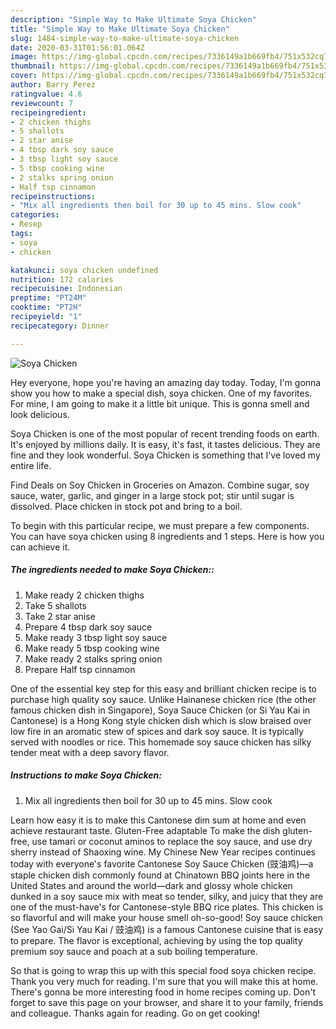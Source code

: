 ```yaml
---
description: "Simple Way to Make Ultimate Soya Chicken"
title: "Simple Way to Make Ultimate Soya Chicken"
slug: 1484-simple-way-to-make-ultimate-soya-chicken
date: 2020-03-31T01:56:01.064Z
image: https://img-global.cpcdn.com/recipes/7336149a1b669fb4/751x532cq70/soya-chicken-recipe-main-photo.jpg
thumbnail: https://img-global.cpcdn.com/recipes/7336149a1b669fb4/751x532cq70/soya-chicken-recipe-main-photo.jpg
cover: https://img-global.cpcdn.com/recipes/7336149a1b669fb4/751x532cq70/soya-chicken-recipe-main-photo.jpg
author: Barry Perez
ratingvalue: 4.6
reviewcount: 7
recipeingredient:
- 2 chicken thighs
- 5 shallots
- 2 star anise
- 4 tbsp dark soy sauce
- 3 tbsp light soy sauce
- 5 tbsp cooking wine
- 2 stalks spring onion
- Half tsp cinnamon
recipeinstructions:
- "Mix all ingredients then boil for 30 up to 45 mins. Slow cook"
categories:
- Resep
tags:
- soya
- chicken

katakunci: soya chicken undefined
nutrition: 172 calories
recipecuisine: Indonesian
preptime: "PT24M"
cooktime: "PT2H"
recipeyield: "1"
recipecategory: Dinner

---
```



![Soya Chicken](https://img-global.cpcdn.com/recipes/7336149a1b669fb4/751x532cq70/soya-chicken-recipe-main-photo.jpg)

Hey everyone, hope you're having an amazing day today. Today, I'm gonna show you how to make a special dish, soya chicken. One of my favorites. For mine, I am going to make it a little bit unique. This is gonna smell and look delicious.

Soya Chicken is one of the most popular of recent trending foods on earth. It's enjoyed by millions daily. It is easy, it's fast, it tastes delicious. They are fine and they look wonderful. Soya Chicken is something that I've loved my entire life.

Find Deals on Soy Chicken in Groceries on Amazon. Combine sugar, soy sauce, water, garlic, and ginger in a large stock pot; stir until sugar is dissolved. Place chicken in stock pot and bring to a boil.


To begin with this particular recipe, we must prepare a few components. You can have soya chicken using 8 ingredients and 1 steps. Here is how you can achieve it.

##### The ingredients needed to make Soya Chicken::

1. Make ready 2 chicken thighs
1. Take 5 shallots
1. Take 2 star anise
1. Prepare 4 tbsp dark soy sauce
1. Make ready 3 tbsp light soy sauce
1. Make ready 5 tbsp cooking wine
1. Make ready 2 stalks spring onion
1. Prepare Half tsp cinnamon


One of the essential key step for this easy and brilliant chicken recipe is to purchase high quality soy sauce. Unlike Hainanese chicken rice (the other famous chicken dish in Singapore), Soya Sauce Chicken (or Si Yau Kai in Cantonese) is a Hong Kong style chicken dish which is slow braised over low fire in an aromatic stew of spices and dark soy sauce. It is typically served with noodles or rice. This homemade soy sauce chicken has silky tender meat with a deep savory flavor. 

##### Instructions to make Soya Chicken:

1. Mix all ingredients then boil for 30 up to 45 mins. Slow cook


Learn how easy it is to make this Cantonese dim sum at home and even achieve restaurant taste. Gluten-Free adaptable To make the dish gluten-free, use tamari or coconut aminos to replace the soy sauce, and use dry sherry instead of Shaoxing wine. My Chinese New Year recipes continues today with everyone&#39;s favorite Cantonese Soy Sauce Chicken (豉油鸡)—a staple chicken dish commonly found at Chinatown BBQ joints here in the United States and around the world—dark and glossy whole chicken dunked in a soy sauce mix with meat so tender, silky, and juicy that they are one of the must-have&#39;s for Cantonese-style BBQ rice plates. This chicken is so flavorful and will make your house smell oh-so-good! Soy sauce chicken (See Yao Gai/Si Yau Kai / 豉油鸡) is a famous Cantonese cuisine that is easy to prepare. The flavor is exceptional, achieving by using the top quality premium soy sauce and poach at a sub boiling temperature. 

So that is going to wrap this up with this special food soya chicken recipe. Thank you very much for reading. I'm sure that you will make this at home. There's gonna be more interesting food in home recipes coming up. Don't forget to save this page on your browser, and share it to your family, friends and colleague. Thanks again for reading. Go on get cooking!
